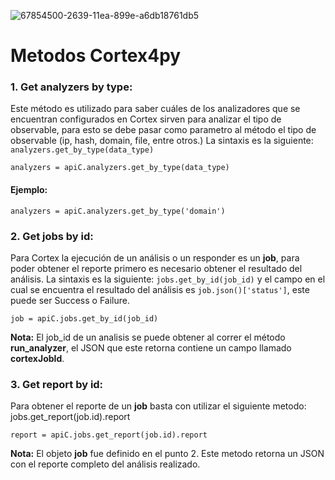 ![67854500-2639-11ea-899e-a6db18761db5](https://user-images.githubusercontent.com/79227109/112549684-2d4eaa00-8d8c-11eb-9c6a-7af7bcc117f7.jpg)

# Metodos Cortex4py

### 1. Get analyzers by type: 

Este método es utilizado para saber cuáles de los analizadores que se encuentran configurados en Cortex sirven para analizar el tipo de observable, para esto se debe pasar como parametro al método el tipo de observable (ip, hash, domain, file, entre otros.) La sintaxis es la siguiente: `analyzers.get_by_type(data_type)`

```
analyzers = apiC.analyzers.get_by_type(data_type)
```

#### Ejemplo:

```
analyzers = apiC.analyzers.get_by_type('domain')
```

### 2. Get jobs by id: 

Para Cortex la ejecución de un análisis o un responder es un **job**, para poder obtener el reporte primero es necesario obtener el resultado del análisis. La sintaxis es la siguiente: `jobs.get_by_id(job_id)` y el campo en el cual se encuentra el resultado del análisis es `job.json()['status']`, este puede ser Success o Failure.

```
job = apiC.jobs.get_by_id(job_id)
```

**Nota:** El job_id de un analisis se puede obtener al correr el método **run_analyzer**, el JSON que este retorna contiene un campo llamado **cortexJobId**.

### 3. Get report by id: 

Para obtener el reporte de un **job** basta con utilizar el siguiente metodo: jobs.get_report(job.id).report

```
report = apiC.jobs.get_report(job.id).report
```

**Nota:** El objeto **job** fue definido en el punto 2. Este metodo retorna un JSON con el reporte completo del análisis realizado.
